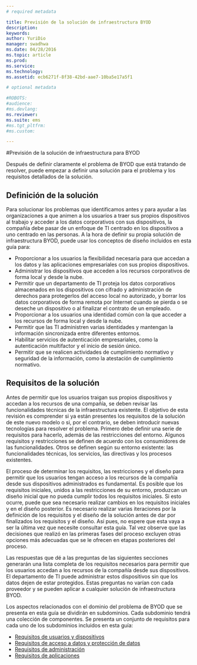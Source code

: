 ```yaml
---
# required metadata

title: Previsión de la solución de infraestructura BYOD
description:
keywords:
author: YuriDio
manager: swadhwa
ms.date: 04/28/2016
ms.topic: article
ms.prod:
ms.service:
ms.technology:
ms.assetid: ecb6271f-8f38-42bd-aae7-10ba5e17a5f1

# optional metadata

#ROBOTS:
#audience:
#ms.devlang:
ms.reviewer: 
ms.suite: ems
#ms.tgt_pltfrm:
#ms.custom:

---
```


#Previsión de la solución de infraestructura para BYOD

Después de definir claramente el problema de BYOD que está tratando de resolver, puede empezar a definir una solución para el problema y los requisitos detallados de la solución.

## Definición de la solución

Para solucionar los problemas que identificamos antes y para ayudar a las organizaciones a que animen a los usuarios a traer sus propios dispositivos al trabajo y acceder a los datos corporativos con sus dispositivos, la compañía debe pasar de un enfoque de TI centrado en los dispositivos a uno centrado en las personas. A la hora de definir su propia solución de infraestructura BYOD, puede usar los conceptos de diseño incluidos en esta guía para: 

- Proporcionar a los usuarios la flexibilidad necesaria para que accedan a los datos y las aplicaciones empresariales con sus propios dispositivos.
- Administrar los dispositivos que acceden a los recursos corporativos de forma local y desde la nube.
- Permitir que un departamento de TI proteja los datos corporativos almacenados en los dispositivos con cifrado y administración de derechos para protegerlos del acceso local no autorizado, y borrar los datos corporativos de forma remota por Internet cuando se pierda o se deseche un dispositivo o al finalizar el contrato de un empleado.
- Proporcionar a los usuarios una identidad común con la que acceder a los recursos de forma local y desde la nube.
- Permitir que las TI administren varias identidades y mantengan la información sincronizada entre diferentes entornos.
- Habilitar servicios de autenticación empresariales, como la autenticación multifactor y el inicio de sesión único.
- Permitir que se realicen actividades de cumplimiento normativo y seguridad de la información, como la atestación de cumplimiento normativo.

## Requisitos de la solución

Antes de permitir que los usuarios traigan sus propios dispositivos y accedan a los recursos de una compañía, se deben revisar las funcionalidades técnicas de la infraestructura existente. El objetivo de esta revisión es comprender si ya están presentes los requisitos de la solución de este nuevo modelo o si, por el contrario, se deben introducir nuevas tecnologías para resolver el problema. Primero debe definir una serie de requisitos para hacerlo, además de las restricciones del entorno. Algunos requisitos y restricciones se definen de acuerdo con los consumidores de las funcionalidades. Otros se definen según su entorno existente: las funcionalidades técnicas, los servicios, las directivas y los procesos existentes.

El proceso de determinar los requisitos, las restricciones y el diseño para permitir que los usuarios tengan acceso a los recursos de la compañía desde sus dispositivos administrados es fundamental. Es posible que los requisitos iniciales, unidos a las restricciones de su entorno, produzcan un diseño inicial que no pueda cumplir todos los requisitos iniciales. Si esto ocurre, puede que sea necesario realizar cambios en los requisitos iniciales y en el diseño posterior. Es necesario realizar varias iteraciones por la definición de los requisitos y el diseño de la solución antes de dar por finalizados los requisitos y el diseño. Así pues, no espere que esta vaya a ser la última vez que necesite consultar esta guía. Tal vez observe que las decisiones que realizó en las primeras fases del proceso excluyen otras opciones más adecuadas que se le ofrecen en etapas posteriores del proceso.

Las respuestas que dé a las preguntas de las siguientes secciones generarán una lista completa de los requisitos necesarios para permitir que los usuarios accedan a los recursos de la compañía desde sus dispositivos. El departamento de TI puede administrar estos dispositivos sin que los datos dejen de estar protegidos. Estas preguntas no varían con cada proveedor y se pueden aplicar a cualquier solución de infraestructura BYOD.

Los aspectos relacionados con el dominio del problema de BYOD que se presenta en esta guía se dividirán en subdominios. Cada subdominio tendrá una colección de componentes. Se presenta un conjunto de requisitos para cada uno de los subdominios incluidos en esta guía:

- [Requisitos de usuarios y dispositivos](byod-user-device-reqs.md)
- [Requisitos de acceso a datos y protección de datos](byod-data-access-protection-reqs.md)
- [Requisitos de administración](byod-management-reqs.md)
- [Requisitos de aplicaciones](byod-app-reqs.md)



<!--HONumber=Apr16_HO4-->



